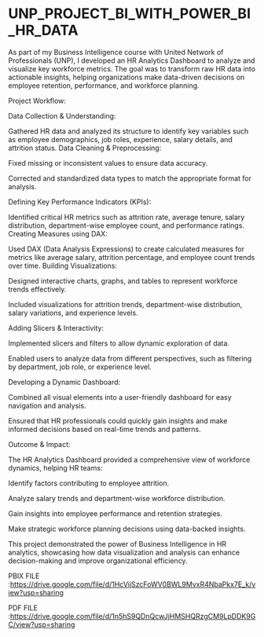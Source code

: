 # UNP_PROJECT_BI_WITH_POWER_BI_HR_DATA

As part of my Business Intelligence course with United Network of Professionals (UNP), I developed an HR Analytics Dashboard to analyze and visualize key workforce metrics. The goal was to transform raw HR data into actionable insights, helping organizations make data-driven decisions on employee retention, performance, and workforce planning.

Project Workflow:

Data Collection & Understanding:

Gathered HR data and analyzed its structure to identify key variables such as employee demographics, job roles, experience, salary details, and attrition status.
Data Cleaning & Preprocessing:

Fixed missing or inconsistent values to ensure data accuracy.

Corrected and standardized data types to match the appropriate format for analysis.

Defining Key Performance Indicators (KPIs):

Identified critical HR metrics such as attrition rate, average tenure, salary distribution, department-wise employee count, and performance ratings.
Creating Measures using DAX:

Used DAX (Data Analysis Expressions) to create calculated measures for metrics like average salary, attrition percentage, and employee count trends over time.
Building Visualizations:

Designed interactive charts, graphs, and tables to represent workforce trends effectively.

Included visualizations for attrition trends, department-wise distribution, salary variations, and experience levels.

Adding Slicers & Interactivity:

Implemented slicers and filters to allow dynamic exploration of data.

Enabled users to analyze data from different perspectives, such as filtering by department, job role, or experience level.

Developing a Dynamic Dashboard:

Combined all visual elements into a user-friendly dashboard for easy navigation and analysis.

Ensured that HR professionals could quickly gain insights and make informed decisions based on real-time trends and patterns.

Outcome & Impact:

The HR Analytics Dashboard provided a comprehensive view of workforce dynamics, helping HR teams:

Identify factors contributing to employee attrition.

Analyze salary trends and department-wise workforce distribution.

Gain insights into employee performance and retention strategies.

Make strategic workforce planning decisions using data-backed insights.

This project demonstrated the power of Business Intelligence in HR analytics, showcasing how data visualization and analysis can enhance decision-making and improve organizational efficiency.

PBIX FILE :https://drive.google.com/file/d/1HcVijSzcFoWV0BWL9MvxR4NbaPkx7E_k/view?usp=sharing

PDF FILE :https://drive.google.com/file/d/1n5hS9QDnQcwJjHMSHQRzgCM9LpDDK9GC/view?usp=sharing

